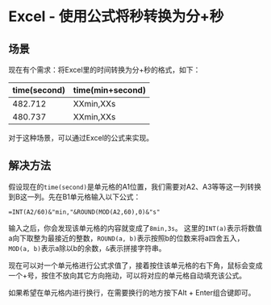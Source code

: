 # Excel - 使用公式将秒转换为分+秒

## 场景

现在有个需求：将Excel里的时间转换为分+秒的格式，如下：

|time(second)|time(min+second)|
|-|-|
|482.712|XXmin,XXs|
|480.737|XXmin,XXs|

对于这种场景，可以通过Excel的公式来实现。
<!--more-->
## 解决方法

假设现在的`time(second)`是单元格的A1位置，我们需要对A2、A3等等这一列转换到B这一列。先在B1单元格输入以下公式：
```
=INT(A2/60)&"min,"&ROUND(MOD(A2,60),0)&"s"
```

输入之后，你会发现该单元格的内容就变成了`8min,3s`。
这里的`INT(a)`表示将数值a向下取整为最接近的整数，`ROUND(a, b)`表示按照b的位数来将a四舍五入，`MOD(a, b)`表示a除以b的余数，`&`表示拼接字符串。

现在可以对一个单元格进行公式求值了，接着按住该单元格的右下角，鼠标会变成一个+号，按住不放向其它方向拖动，可以将对应的单元格自动填充该公式。

如果希望在单元格内进行换行，在需要换行的地方按下Alt + Enter组合键即可。